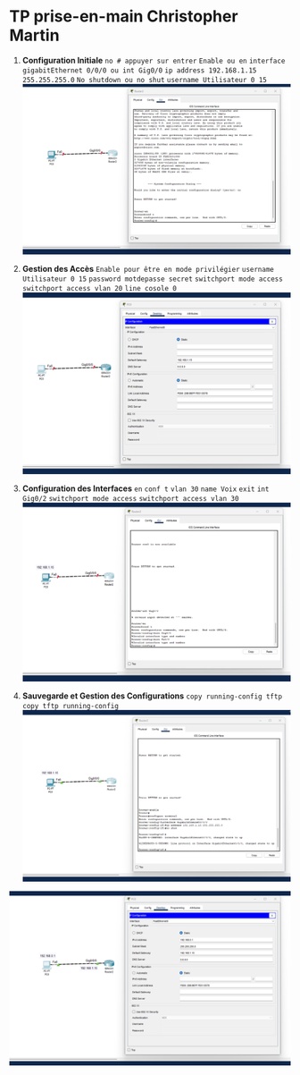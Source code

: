 # TP prise-en-main Christopher Martin

1. **Configuration Initiale**
    ` no # appuyer sur entrer `
    ` Enable ou en `
    ` interface gigabitEthernet 0/0/0 ou int Gig0/0 `
    ` ip address 192.168.1.15 255.255.255.0 `
    ` No shutdown ou no shut `
    ` username Utilisateur 0 15 `
  ![Texte alternatif](./img/tp-1.png)


2. **Gestion des Accès**
    ` Enable pour être en mode privilégier `
    ` username Utilisateur 0 15 `
    ` password motdepasse secret `
    ` switchport mode access `
    ` switchport access vlan 20 `
    ` line cosole 0 `
  ![Texte alternatif](./img/tp-2.png)


3. **Configuration des Interfaces**
    ` en `
    ` conf t `
    ` vlan 30 `
    ` name Voix `
    ` exit `
    ` int Gig0/2 `
    ` switchport mode access `
    ` switchport access vlan 30 `
  ![Texte alternatif](./img/tp-3.png)

4. **Sauvegarde et Gestion des Configurations**
    ` copy running-config tftp `
    ` copy tftp running-config `
![Texte alternatif](./img/tp-4.png)

![Texte alternatif](./img/tp-5.png)